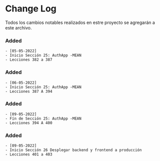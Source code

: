# Change Log
Todos los cambios notables realizados en estre proyecto se agregarán a este archivo.

### Added
    - [05-05-2022]
    - Inicio Sección 25: AuthApp -MEAN
    - Lecciones 382 a 387

### Added
    - [06-05-2022]
    - Inicio Sección 25: AuthApp -MEAN
    - Lecciones 387 A 394

### Added
    - [09-05-2022]
    - Fín de Sección 25: AuthApp -MEAN
    - Lecciones 394 A 400

### Added
    - [09-05-2022]
    - Inicio Sección 26 Desplegar backend y frontend a producción
    - Lecciones 401 a 403

